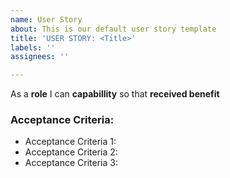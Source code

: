 ```yaml
---
name: User Story
about: This is our default user story template
title: 'USER STORY: <Title>'
labels: ''
assignees: ''

---
```


As a **role** I can **capabillity** so that **received benefit**

### Acceptance Criteria:
  - Acceptance Criteria 1:
  - Acceptance Criteria 2:
  - Acceptance Criteria 3:
